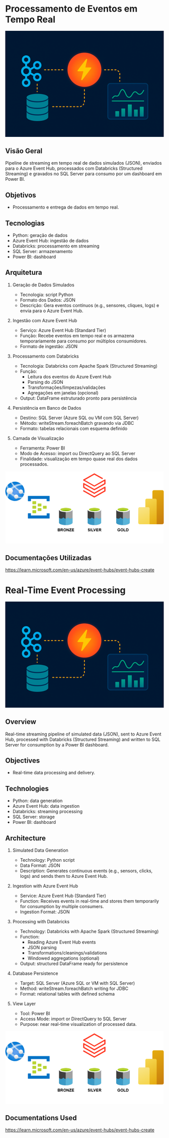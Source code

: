 # Processamento de Eventos em Tempo Real

![alt text](cover.png)

## Visão Geral
Pipeline de streaming em tempo real de dados simulados (JSON), enviados para o Azure Event Hub, processados com Databricks (Structured Streaming) e gravados no SQL Server para consumo por um dashboard em Power BI.
## Objetivos
- Processamento e entrega de dados em tempo real.
## Tecnologias
- Python: geração de dados
- Azure Event Hub: ingestão de dados
- Databricks: processamento em streaming
- SQL Server: armazenamento
- Power BI: dashboard
## Arquitetura
1. Geração de Dados Simulados
   - Tecnologia: script Python
   - Formato dos Dados: JSON
   - Descrição: Gera eventos contínuos (e.g., sensores, cliques, logs) e envia para o Azure Event Hub.

2. Ingestão com Azure Event Hub
   - Serviço: Azure Event Hub (Standard Tier)
   - Função: Recebe eventos em tempo real e os armazena temporariamente para consumo por múltiplos consumidores.
   - Formato de ingestão: JSON

3. Processamento com Databricks
   - Tecnologia: Databricks com Apache Spark (Structured Streaming)
   - Função:
     - Leitura dos eventos do Azure Event Hub
     - Parsing do JSON
     - Transformações/limpezas/validações
     - Agregações em janelas (opcional)
   - Output: DataFrame estruturado pronto para persistência

4. Persistência em Banco de Dados
   - Destino: SQL Server (Azure SQL ou VM com SQL Server)
   - Método: writeStream.foreachBatch gravando via JDBC
   - Formato: tabelas relacionais com esquema definido

5. Camada de Visualização
   - Ferramenta: Power BI
   - Modo de Acesso: import ou DirectQuery ao SQL Server
   - Finalidade: visualização em tempo quase real dos dados processados.

![alt text](architecture.png)

## Documentações Utilizadas
https://learn.microsoft.com/en-us/azure/event-hubs/event-hubs-create
#
#
#
# Real-Time Event Processing

![alt text](<cover.png>)

## Overview
Real-time streaming pipeline of simulated data (JSON), sent to Azure Event Hub, processed with Databricks (Structured Streaming) and written to SQL Server for consumption by a Power BI dashboard.
## Objectives
- Real-time data processing and delivery.
## Technologies
- Python: data generation
- Azure Event Hub: data ingestion
- Databricks: streaming processing
- SQL Server: storage
- Power BI: dashboard
## Architecture
1. Simulated Data Generation
   - Technology: Python script
   - Data Format: JSON
   - Description: Generates continuous events (e.g., sensors, clicks, logs) and sends them to Azure Event Hub.

2. Ingestion with Azure Event Hub
   - Service: Azure Event Hub (Standard Tier)
   - Function: Receives events in real-time and stores them temporarily for consumption by multiple consumers.
   - Ingestion Format: JSON

3. Processing with Databricks
   - Technology: Databricks with Apache Spark (Structured Streaming)
   - Function:
     - Reading Azure Event Hub events
     - JSON parsing
     - Transformations/cleanings/validations
     - Windowed aggregations (optional)
   - Output: structured DataFrame ready for persistence

4. Database Persistence
   - Target: SQL Server (Azure SQL or VM with SQL Server)
   - Method: writeStream.foreachBatch writing for JDBC
   - Format: relational tables with defined schema

5. View Layer
   - Tool: Power BI
   - Access Mode: import or DirectQuery to SQL Server
   - Purpose: near real-time visualization of processed data.

![alt text](architecture.png)

## Documentations Used
https://learn.microsoft.com/en-us/azure/event-hubs/event-hubs-create
